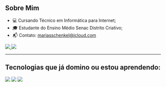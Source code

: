 ## Sobre Mim

- 💻 Cursando Técnico em Informática para Internet;
- 🎓 Estudante do Ensino Médio Senac Distrito Criativo;
- 📬 Contato: mariasschenkel@icloud.com

<p align="left">
  <a href="https://www.instagram.com/mariasschenkel" target="_blank">
    <img src="https://img.shields.io/badge/Instagram-E4405F?style=for-the-badge&logo=instagram&logoColor=white"/>
  </a>
  <a href="https://www.linkedin.com/in/mariasschenkel" target="_blank">
    <img src="https://img.shields.io/badge/LinkedIn-0A66C2?style=for-the-badge&logo=linkedin&logoColor=white"/>
  </a>
</p>

---

## Tecnologias que já domino ou estou aprendendo:

<p align="left">
  <img src="https://img.shields.io/badge/HTML5-E34F26?style=for-the-badge&logo=html5&logoColor=white"/>
  <img src="https://img.shields.io/badge/CSS3-1572B6?style=for-the-badge&logo=css3&logoColor=white"/>
  <img src="https://img.shields.io/badge/JavaScript-F7DF1E?style=for-the-badge&logo=javascript&logoColor=black"/>
</p>
